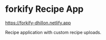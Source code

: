 # forkify Recipe App
https://forkify-dhillon.netlify.app

Recipe application with custom recipe uploads.

